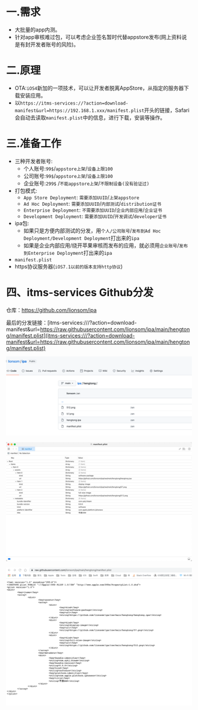 # 一.需求

- 大批量的app内测。
- 针对app审核难过包，可以考虑企业签名暂时代替appstore发布(网上资料说是有封开发者账号的风险)。

# 二.原理

- OTA:`iOS4`新加的一项技术，可以让开发者脱离AppStore，从指定的服务器下载安装应用。
- 以`https://itms-services://?action=download-manifest&url=https://192.168.1.xxx/manifest.plist`开头的链接，Safari会自动去读取`manifest.plist`中的信息，进行下载，安装等操作。

# 三.准备工作

- 三种开发者账号:
    - 个人账号:`99$`/`appstore上架`/`设备上限100`
    - 公司账号:`99$`/`appstore上架`/`设备上限100`
    - 企业账号:`299$` /`不能appstore上架`/`不限制设备(没有验证过)`
- 打包模式:
    - `App Store Deployment`: `需要添加UUID`/`上架appstore`
    - `Ad Hoc Deployment`: `需要添加UUID`/`内部测试`/`distribution证书`
    - `Enterprise Deployment`: `不需要添加UUID`/`企业内部应用`/`企业证书`
    - `Development Deployment`: `需要添加UUID`/`开发调试`/`developer证书`
- ipa包:
    - 如果只是方便内部测试的分发，用`个人/公司账号`/`发布到Ad Hoc Deployment/Development Deployment`打出来的`ipa`
    - 如果是企业内部应用/绕开苹果审核而发布的应用，就必须用`企业账号`/`发布到Enterprise Deployment`打出来的`ipa`
- `manifest.plist`
- https协议服务器(`iOS7.1以前的版本支持http协议`)





# 四、itms-services Github分发

仓库：https://github.com/lionsom/ipa

最后的分发链接：[itms-services:///?action=download-manifest&url=https://raw.githubusercontent.com/lionsom/ipa/main/hengtong/manifest.plist](itms-services:///?action=download-manifest&url=https://raw.githubusercontent.com/lionsom/ipa/main/hengtong/manifest.plist)



![](media_ipa/001.png)

![](media_ipa/002.png)

![](media_ipa/003.png)







